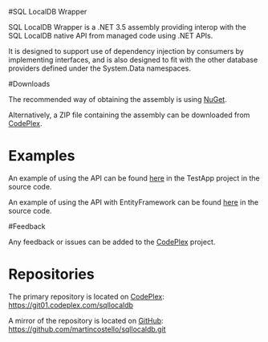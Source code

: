 #SQL LocalDB Wrapper

SQL LocalDB Wrapper is a .NET 3.5 assembly providing interop with the SQL LocalDB native API from managed code using .NET APIs.

It is designed to support use of dependency injection by consumers by implementing interfaces, and is also designed to fit with the other database providers defined under the System.Data namespaces.

#Downloads

The recommended way of obtaining the assembly is using [NuGet](https://www.nuget.org/packages/System.Data.SqlLocalDb).

Alternatively, a ZIP file containing the assembly can be downloaded from [CodePlex](https://sqllocaldb.codeplex.com/releases).

# Examples

An example of using the API can be found [here](https://sqllocaldb.codeplex.com/SourceControl/latest#src/TestApp/Program.cs) in the TestApp project in the source code.

An example of using the API with EntityFramework can be found [here](http://sqllocaldb.codeplex.com/SourceControl/latest#src/SqlLocalDb.EFSample/Program.cs) in the source code.

#Feedback

Any feedback or issues can be added to the [CodePlex](https://sqllocaldb.codeplex.com/) project.

# Repositories

The primary repository is located on [CodePlex](https://sqllocaldb.codeplex.com/): https://git01.codeplex.com/sqllocaldb

A mirror of the repository is located on [GitHub](https://github.com/martincostello/sqllocaldb): https://github.com/martincostello/sqllocaldb.git